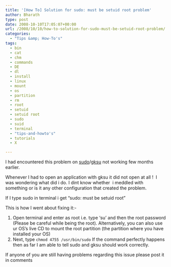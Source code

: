 ```yaml
---
title: '[How To] Solution for sudo: must be setuid root problem'
author: Bharath
type: post
date: 2008-10-10T17:05:07+00:00
url: /2008/10/10/how-to-solution-for-sudo-must-be-setuid-root-problem/
categories:
  - "Tips &amp; How-To's"
tags:
  - bin
  - cat
  - chm
  - commands
  - DE
  - dl
  - install
  - linux
  - mount
  - os
  - partition
  - rm
  - root
  - setuid
  - setuid root
  - sudo
  - suid
  - terminal
  - "tips-and-howto's"
  - tutorials
  - X

---
```

I had encountered this problem on [sudo][1]/[gksu][2] not working few months earlier.

Whenever I had to open an application with gksu it did not open at all !  I was wondering what did i do. I dint know whether  i meddled with something or is it any other configuration that created the problem.

If I type sudo in terminal i get &#8220;sudo: must be setuid root&#8221;

This is how I went about fixing it:-

  1. Open terminal and enter as root i.e. type &#8216;su&#8217; and then the root password (Please be careful while being the root). Alternatively, you can also use ur OS&#8217;s live CD to mount the root partition (the partition where you have installed your OS)
  2. Next, type `chmod 4755 /usr/bin/sudo` If the command perfectly happens then as far I am able to tell sudo and gksu should work correctly.

If anyone of you are still having problems regarding this issue please post it in comments

 [1]: http://www.tech-faq.com/sudo.shtml
 [2]: http://linux.about.com/cs/linux101/g/gksu.htm